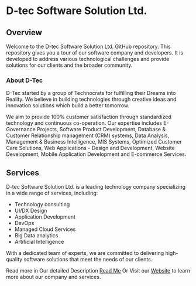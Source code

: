 # D-tec Software Solution Ltd.

<!-- [![License](https://img.shields.io/badge/license-MIT-blue.svg)](LICENSE)
[![GitHub Stars](https://img.shields.io/github/stars/D-tec-Software-Solution-Ltd/repo-name.svg)](https://github.com/D-tec-Software-Solution-Ltd/repo-name/stargazers)
[![GitHub Forks](https://img.shields.io/github/forks/D-tec-Software-Solution-Ltd/repo-name.svg)](https://github.com/D-tec-Software-Solution-Ltd/repo-name/network)
[![GitHub Issues](https://img.shields.io/github/issues/D-tec-Software-Solution-Ltd/repo-name.svg)](https://github.com/D-tec-Software-Solution-Ltd/repo-name/issues) -->

## Overview

Welcome to the D-tec Software Solution Ltd. GitHub repository. This repository gives you a tour of our software company and developers. It is developed to address various technological challenges and provide solutions for our clients and the broader community.

### About D-Tec

D-Tec started by a group of Technocrats for fulfilling their Dreams into Reality. We believe in building technologies through creative ideas and innovation solutions which build a better tomorrow.

We aim to provide 100% customer satisfaction through standardized technology and continuous co-operation. Our expertise includes E-Governance Projects, Software Product Development, Database & Customer Relationship management (CRM) systems, Data Analysis, Management & Business Intelligence, MIS Systems, Optimized Customer Care Solutions, Web Applications - Design and Development, Website Development, Mobile Application Development and E-commerce Services.

## Services

D-tec Software Solution Ltd. is a leading technology company specializing in a wide range of services, including:

- Technology consulting
- UI/DX Design
- Application Development
- DevOps
- Managed Cloud Services
- Big Data analytics
- Artificial Intelligence

With a dedicated team of experts, we are committed to delivering high-quality software solutions that meet the needs of our clients.

Read more in Our detailed Description [Read Me](https://github.com/Dtecsoftwaresolutionsltd/.github/blob/main/README.md)
Or
Visit our [Website](https://dtec.rw) to learn more about our company and services.
